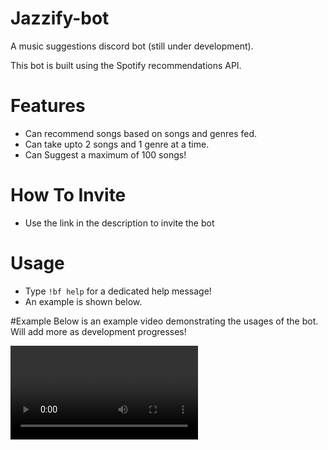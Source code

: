# Jazzify-bot
A music suggestions discord bot (still under development).

This bot is built using the Spotify recommendations API.

# Features
 * Can recommend songs based on songs and genres fed.
 * Can take upto 2 songs and 1 genre at a time.
 * Can Suggest a maximum of 100 songs!
 
# How To Invite
 * Use the link in the description to invite the bot

# Usage
 * Type `!bf help` for a dedicated help message!
 * An example is shown below.

#Example
Below is an example video demonstrating the usages of the bot. Will add more as development progresses!

![implementation1](https://github.com/MinatoNamikaze02/Jazzify-bot/blob/master/github/sample-video.mp4)
